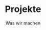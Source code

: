 ---
title: Projekte
subtitle: Was wir machen
layout: layouts/projects_list.njk
excerpt: Das Interaction Design Lab agiert an der Schnittstelle von angewandter Forschung und Transfer. Akademische, erkenntnisorientierte Drittmittelprojekte im Bereich der Mensch-Computer Interaktion und Datenvisualisierung bilden die Basis für ein spezialisiertes Service-Portfolio in Auftragsforschung und wissenschaftlicher Dienstleistung. Hier finden Sie eine Übersicht ausgewählter Projekte.
---